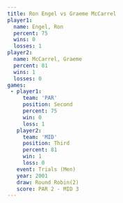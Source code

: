 ```yaml
---
title: Ron Engel vs Graeme McCarrel
player1:                
  name: Engel, Ron      
  percent: 75           
  wins: 0               
  losses: 1             
player2:                
  name: McCarrel, Graeme
  percent: 81           
  wins: 1               
  losses: 0             
games:
 - player1:          
     team: 'PAR'     
     position: Second
     percent: 75     
     win: 0          
     loss: 1         
   player2:         
     team: 'MID'    
     position: Third
     percent: 81    
     win: 1         
     loss: 0        
   event: Trials (Men) 
   year: 2001          
   draw: Round Robin(2)
   score: PAR 2 - MID 3
---
```

